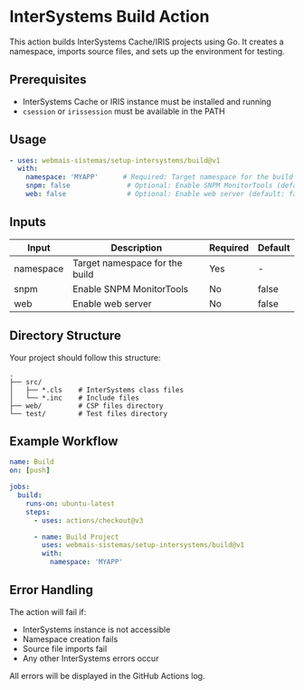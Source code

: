 # InterSystems Build Action

This action builds InterSystems Cache/IRIS projects using Go. It creates a namespace, imports source files, and sets up the environment for testing.

## Prerequisites

- InterSystems Cache or IRIS instance must be installed and running
- `csession` or `irissession` must be available in the PATH

## Usage

```yaml
- uses: webmais-sistemas/setup-intersystems/build@v1
  with:
    namespace: 'MYAPP'      # Required: Target namespace for the build
    snpm: false              # Optional: Enable SNPM MonitorTools (default: false)
    web: false               # Optional: Enable web server (default: false)

```

## Inputs

| Input | Description | Required | Default |
|-------|-------------|----------|---------|
| namespace | Target namespace for the build | Yes | - |
| snpm | Enable SNPM MonitorTools | No | false |
| web | Enable web server | No | false |

## Directory Structure

Your project should follow this structure:
```
.
├── src/
│   ├── *.cls    # InterSystems class files
│   └── *.inc    # Include files
├── web/         # CSP files directory
└── test/        # Test files directory
```

## Example Workflow

```yaml
name: Build
on: [push]

jobs:
  build:
    runs-on: ubuntu-latest
    steps:
      - uses: actions/checkout@v3

      - name: Build Project
        uses: webmais-sistemas/setup-intersystems/build@v1
        with:
          namespace: 'MYAPP'
```

## Error Handling

The action will fail if:
- InterSystems instance is not accessible
- Namespace creation fails
- Source file imports fail
- Any other InterSystems errors occur

All errors will be displayed in the GitHub Actions log.
